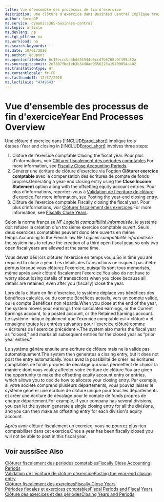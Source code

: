 ```yaml
---
title: Vue d'ensemble des processus de fin d'exercice
description: Une clôture d'exercice dans Business Central implique trois étapes.
author: SorenGP
ms.service: dynamics365-business-central
ms.topic: article
ms.devlang: na
ms.tgt_pltfrm: na
ms.workload: na
ms.search.keywords: ''
ms.date: 10/01/2020
ms.author: edupont
ms.openlocfilehash: 6c15ecccba4bdd04944c6ccd7b6768c9f195a52a
ms.sourcegitcommit: 2e7307fbe1eb3b34d0ad9356226a19409054a402
ms.translationtype: HT
ms.contentlocale: fr-FR
ms.lasthandoff: 12/17/2020
ms.locfileid: "4749643"
---
```

# <a name="year-end-processes-overview"></a><span data-ttu-id="6732b-103">Vue d'ensemble des processus de fin d'exercice</span><span class="sxs-lookup"><span data-stu-id="6732b-103">Year End Processes Overview</span></span>

<span data-ttu-id="6732b-104">Une clôture d'exercice dans [!INCLUDE[prod_short](../../includes/prod_short.md)] implique trois étapes :</span><span class="sxs-lookup"><span data-stu-id="6732b-104">Year end closing in [!INCLUDE[prod_short](../../includes/prod_short.md)] involves three steps:</span></span>  

1. <span data-ttu-id="6732b-105">Clôture de l'exercice comptable.</span><span class="sxs-lookup"><span data-stu-id="6732b-105">Closing the fiscal year.</span></span> <span data-ttu-id="6732b-106">Pour plus d'informations, voir [Clôturer fiscalement des périodes comptables](how-to-fiscally-close-accounting-periods.md).</span><span class="sxs-lookup"><span data-stu-id="6732b-106">For more information, see [Fiscally Close Accounting Periods](how-to-fiscally-close-accounting-periods.md).</span></span>  
2. <span data-ttu-id="6732b-107">Générer une écriture de clôture d'exercice via l'option **Clôturer exercice comptable** avec la compensation des écritures de compte de fonds propres.</span><span class="sxs-lookup"><span data-stu-id="6732b-107">Generating a year-end closing entry using the **Close Income Statement** option along with the offsetting equity account entries.</span></span> <span data-ttu-id="6732b-108">Pour plus d'informations, reportez-vous à [Validation de l'écriture de clôture d'exercice](how-to-post-the-year-end-closing-entry.md).</span><span class="sxs-lookup"><span data-stu-id="6732b-108">For more information, see [Posting the year-end closing entry](how-to-post-the-year-end-closing-entry.md).</span></span>  
3. <span data-ttu-id="6732b-109">Clôture de l'exercice comptable.</span><span class="sxs-lookup"><span data-stu-id="6732b-109">Fiscally closing the fiscal year.</span></span> <span data-ttu-id="6732b-110">Pour plus d'informations, voir [Clôturer fiscalement des exercices](how-to-fiscally-close-years.md).</span><span class="sxs-lookup"><span data-stu-id="6732b-110">For more information, see [Fiscally Close Years](how-to-fiscally-close-years.md).</span></span>  

<span data-ttu-id="6732b-111">Selon la norme française *NF Logiciel compatibilité informatisée*, le système doit refuser la création d'un troisième exercice comptable ouvert. Seuls deux exercices comptables peuvent donc être ouverts en même temps.</span><span class="sxs-lookup"><span data-stu-id="6732b-111">According to the French law *NF Logiciel compatibilité informatisée* the system has to refuse the creation of a third open fiscal year, so only two open fiscal years are allowed at the same time.</span></span>  

<span data-ttu-id="6732b-112">Vous devez dès lors clôturer l'exercice en temps voulu.</span><span class="sxs-lookup"><span data-stu-id="6732b-112">So in time you are required to close a year.</span></span> <span data-ttu-id="6732b-113">Les détails des transactions ne risquent pas d'être perdus lorsque vous clôturez l'exercice, puisqu'ils sont tous mémorisés, même après avoir clôturé fiscalement l'exercice.</span><span class="sxs-lookup"><span data-stu-id="6732b-113">You also do not have to worry about losing details of transactions when you close because all details are retained, even after you (fiscally) close the year.</span></span>  

<span data-ttu-id="6732b-114">Lors de la clôture en fin d'exercice, le système déplace vos bénéfices des bénéfices calculés, ou du compte Bénéfices actuels, vers un compte validé, ou le compte Bénéfices non répartis.</span><span class="sxs-lookup"><span data-stu-id="6732b-114">When you close at the end of the year, the system moves your earnings from calculated earnings, or the Current Earnings account, to a posted account, or the Retained Earnings account.</span></span> <span data-ttu-id="6732b-115">Le système indique également que l'exercice comptable est « clôturé » et renseigne toutes les entrées suivantes pour l'exercice clôturé comme « écritures de l'exercice précédent ».</span><span class="sxs-lookup"><span data-stu-id="6732b-115">The system also marks the fiscal year as "closed," and marks all subsequent entries for the closed year as "prior year entries."</span></span>  

<span data-ttu-id="6732b-116">Le système génère ensuite une écriture de clôture mais ne la valide pas automatiquement.</span><span class="sxs-lookup"><span data-stu-id="6732b-116">The system then generates a closing entry, but it does not post the entry automatically.</span></span> <span data-ttu-id="6732b-117">Vous avez la possibilité de créer les écritures comptables de fonds propres de décalage qui vous permettent de choisir la manière dont vous voulez affecter votre écriture de clôture.</span><span class="sxs-lookup"><span data-stu-id="6732b-117">You are given the opportunity to make the offsetting equity account entry or entries, which allows you to decide how to allocate your closing entry.</span></span> <span data-ttu-id="6732b-118">Par exemple, si votre société comprend plusieurs départements, vous pouvez laisser le système générer une écriture de clôture unique pour tous les départements et créer une écriture de décalage pour le compte de fonds propres de chaque département.</span><span class="sxs-lookup"><span data-stu-id="6732b-118">For example, if your company has several divisions, you can let the system generate a single closing entry for all the divisions, and you can then make an offsetting entry for each division's equity account.</span></span>  

<span data-ttu-id="6732b-119">Après avoir clôturé fiscalement un exercice, vous ne pourrez plus rien comptabiliser dans cet exercice.</span><span class="sxs-lookup"><span data-stu-id="6732b-119">Once a year has been fiscally closed you will not be able to post in this fiscal year.</span></span>  

## <a name="see-also"></a><span data-ttu-id="6732b-120">Voir aussi</span><span class="sxs-lookup"><span data-stu-id="6732b-120">See Also</span></span>

[<span data-ttu-id="6732b-121">Clôturer fiscalement des périodes comptables</span><span class="sxs-lookup"><span data-stu-id="6732b-121">Fiscally Close Accounting Periods</span></span>](how-to-fiscally-close-accounting-periods.md)  
[<span data-ttu-id="6732b-122">Validation de l'écriture de clôture d'exercice</span><span class="sxs-lookup"><span data-stu-id="6732b-122">Posting the year-end closing entry</span></span>](how-to-post-the-year-end-closing-entry.md)  
[<span data-ttu-id="6732b-123">Clôturer fiscalement des exercices</span><span class="sxs-lookup"><span data-stu-id="6732b-123">Fiscally Close Years</span></span>](how-to-fiscally-close-years.md)  
[<span data-ttu-id="6732b-124">Périodes fiscales et exercices comptables</span><span class="sxs-lookup"><span data-stu-id="6732b-124">Fiscal Periods and Fiscal Years</span></span>](fiscal-periods-and-fiscal-years.md)  
[<span data-ttu-id="6732b-125">Clôture des exercices et des périodes</span><span class="sxs-lookup"><span data-stu-id="6732b-125">Closing Years and Periods</span></span>](../../year-close-years-periods.md)  
